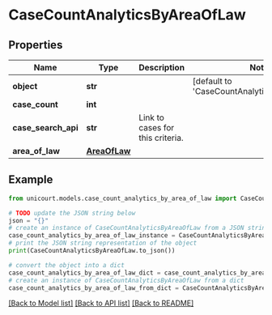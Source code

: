 # CaseCountAnalyticsByAreaOfLaw


## Properties

Name | Type | Description | Notes
------------ | ------------- | ------------- | -------------
**object** | **str** |  | [default to 'CaseCountAnalyticsByAreaOfLaw']
**case_count** | **int** |  | 
**case_search_api** | **str** | Link to cases for this criteria. | 
**area_of_law** | [**AreaOfLaw**](AreaOfLaw.md) |  | 

## Example

```python
from unicourt.models.case_count_analytics_by_area_of_law import CaseCountAnalyticsByAreaOfLaw

# TODO update the JSON string below
json = "{}"
# create an instance of CaseCountAnalyticsByAreaOfLaw from a JSON string
case_count_analytics_by_area_of_law_instance = CaseCountAnalyticsByAreaOfLaw.from_json(json)
# print the JSON string representation of the object
print(CaseCountAnalyticsByAreaOfLaw.to_json())

# convert the object into a dict
case_count_analytics_by_area_of_law_dict = case_count_analytics_by_area_of_law_instance.to_dict()
# create an instance of CaseCountAnalyticsByAreaOfLaw from a dict
case_count_analytics_by_area_of_law_from_dict = CaseCountAnalyticsByAreaOfLaw.from_dict(case_count_analytics_by_area_of_law_dict)
```
[[Back to Model list]](../README.md#documentation-for-models) [[Back to API list]](../README.md#documentation-for-api-endpoints) [[Back to README]](../README.md)


